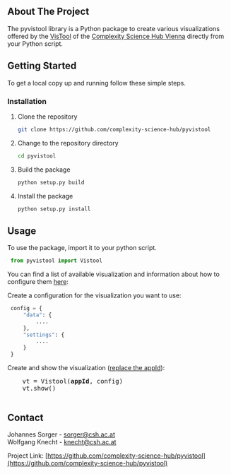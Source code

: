 <!-- ABOUT THE PROJECT -->
## About The Project

The pyvistool library is a Python package to create various visualizations offered by the [VisTool](https://vis.csh.ac.at/vistool) of the [Complexity Science Hub Vienna](https://www.csh.ac.at) directly from your Python script.

<!-- GETTING STARTED -->
## Getting Started

To get a local copy up and running follow these simple steps.

### Installation

1. Clone the repository
   ```sh
   git clone https://github.com/complexity-science-hub/pyvistool
   ```
1. Change to the repository directory
   ```sh
   cd pyvistool
   ```
1. Build the package
   ```sh
   python setup.py build
   ```
1. Install the package
   ```sh
   python setup.py install
   ```

<!-- USAGE EXAMPLES -->
## Usage

To use the package, import it to your python script.

   ```py
    from pyvistool import Vistool
   ```

You can find a list of available visualization and information about how to configure them [here](readme/apps.md):

Create a configuration for the visualization you want to use:

   ```py
    config = {
        "data": {
            ....
        },
        "settings": {
            ....
        }
    }
   ```
Create and show the visualization ([replace the appId](readme/apps.md)):

   <pre>
    vt = Vistool(<b>appId</b>, config)
    vt.show()
   </pre>

<!-- LICENSE -->
<!-- ## License

Distributed under the MIT License. See `LICENSE.txt` for more information. -->

<!-- CONTACT -->
## Contact

Johannes Sorger - sorger@csh.ac.at<br>
Wolfgang Knecht - knecht@csh.ac.at

Project Link: [https://github.com/complexity-science-hub/pyvistool](https://github.com/complexity-science-hub/pyvistool)